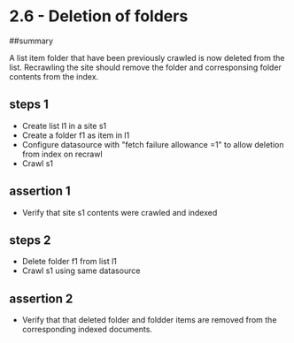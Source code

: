 # 2.6 - Deletion of folders

##summary 

A list item folder that have been previously crawled is now deleted from the list. Recrawling the site should remove the folder and corresponsing folder contents from the index.

## steps 1

  * Create list l1 in a site s1
  * Create a folder f1 as item in l1
  * Configure datasource with "fetch failure allowance =1" to allow deletion from index on recrawl
  * Crawl s1 
  
## assertion 1 

  * Verify that site s1 contents were crawled and indexed

## steps 2

  * Delete folder f1 from list l1
  * Crawl s1 using same datasource

## assertion 2

  * Verify that that deleted folder and foldder items are removed from the corresponding indexed documents.
